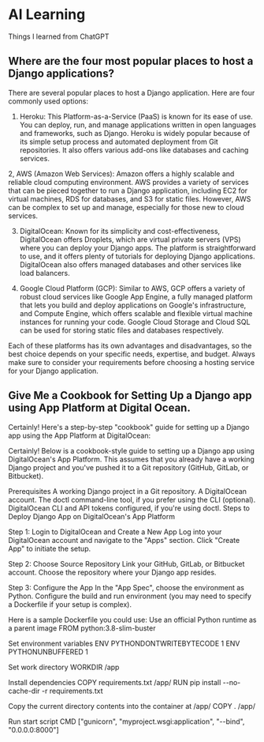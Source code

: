 # AI Learning

Things I learned from ChatGPT


## Where are the four most popular places to host a Django applications?

There are several popular places to host a Django application. Here are four commonly used options:

1. Heroku: This Platform-as-a-Service (PaaS) is known for its ease of use. You can deploy, run, and manage applications written in open languages and frameworks, such as Django. Heroku is widely popular because of its simple setup process and automated deployment from Git repositories. It also offers various add-ons like databases and caching services.

2, AWS (Amazon Web Services): Amazon offers a highly scalable and reliable cloud computing environment. AWS provides a variety of services that can be pieced together to run a Django application, including EC2 for virtual machines, RDS for databases, and S3 for static files. However, AWS can be complex to set up and manage, especially for those new to cloud services.

3. DigitalOcean: Known for its simplicity and cost-effectiveness, DigitalOcean offers Droplets, which are virtual private servers (VPS) where you can deploy your Django apps. The platform is straightforward to use, and it offers plenty of tutorials for deploying Django applications. DigitalOcean also offers managed databases and other services like load balancers.

4. Google Cloud Platform (GCP): Similar to AWS, GCP offers a variety of robust cloud services like Google App Engine, a fully managed platform that lets you build and deploy applications on Google's infrastructure, and Compute Engine, which offers scalable and flexible virtual machine instances for running your code. Google Cloud Storage and Cloud SQL can be used for storing static files and databases respectively.

Each of these platforms has its own advantages and disadvantages, so the best choice depends on your specific needs, expertise, and budget. Always make sure to consider your requirements before choosing a hosting service for your Django application.


## Give Me a Cookbook for Setting Up a Django app using App Platform at Digital Ocean.

Certainly! Here's a step-by-step "cookbook" guide for setting up a Django app using the App Platform at DigitalOcean:

Certainly! Below is a cookbook-style guide to setting up a Django app using DigitalOcean's App Platform. This assumes that you already have a working Django project and you've pushed it to a Git repository (GitHub, GitLab, or Bitbucket).

Prerequisites
A working Django project in a Git repository.
A DigitalOcean account.
The doctl command-line tool, if you prefer using the CLI (optional).
DigitalOcean CLI and API tokens configured, if you're using doctl.
Steps to Deploy Django App on DigitalOcean's App Platform

Step 1: Login to DigitalOcean and Create a New App
Log into your DigitalOcean account and navigate to the "Apps" section.
Click "Create App" to initiate the setup.

Step 2: Choose Source Repository
Link your GitHub, GitLab, or Bitbucket account.
Choose the repository where your Django app resides.

Step 3: Configure the App
In the "App Spec", choose the environment as Python.
Configure the build and run environment (you may need to specify a Dockerfile if your setup is complex).

Here is a sample Dockerfile you could use:
Use an official Python runtime as a parent image
FROM python:3.8-slim-buster

Set environment variables
ENV PYTHONDONTWRITEBYTECODE 1
ENV PYTHONUNBUFFERED 1

Set work directory
WORKDIR /app

Install dependencies
COPY requirements.txt /app/
RUN pip install --no-cache-dir -r requirements.txt

Copy the current directory contents into the container at /app/
COPY . /app/

Run start script
CMD ["gunicorn", "myproject.wsgi:application", "--bind", "0.0.0.0:8000"]

